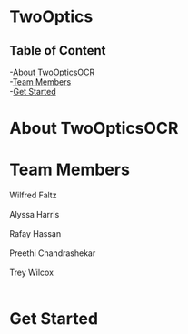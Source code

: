 # TwoOptics

## Table of Content

-[About TwoOpticsOCR](#about-twoopticsocr)<br>
-[Team Members](#team-members)<br>
-[Get Started](#get-started)<br>

# About TwoOpticsOCR

# Team Members

Wilfred Faltz <br><br>
Alyssa Harris <br><br>
Rafay Hassan <br><Br>
Preethi Chandrashekar<br><br>
Trey Wilcox <br><br>

# Get Started